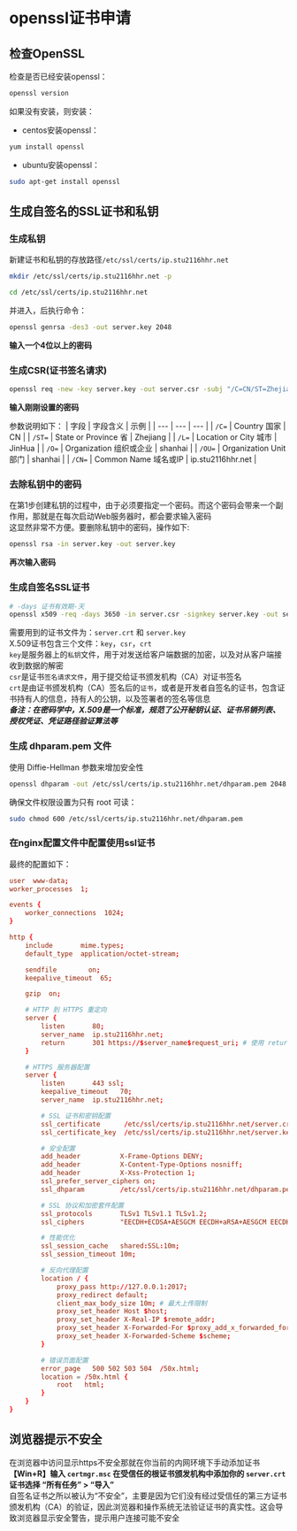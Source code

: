 # openssl证书申请

## 检查OpenSSL
检查是否已经安装openssl：
```bash
openssl version
```
如果没有安装，则安装：  
- centos安装openssl：
```bash
yum install openssl
```
- ubuntu安装openssl：
```bash
sudo apt-get install openssl
```

## 生成自签名的SSL证书和私钥

### 生成私钥
新建证书和私钥的存放路径`/etc/ssl/certs/ip.stu2116hhr.net`
```bash
mkdir /etc/ssl/certs/ip.stu2116hhr.net -p
```
```bash
cd /etc/ssl/certs/ip.stu2116hhr.net
```
并进入，后执行命令：
```bash
openssl genrsa -des3 -out server.key 2048
```
**输入一个4位以上的密码**

### 生成CSR(证书签名请求)
```bash
openssl req -new -key server.key -out server.csr -subj "/C=CN/ST=Zhejiang/L=JinHua/O=shanhai/OU=shanhai/CN=ip.stu2116hhr.net"
```
**输入刚刚设置的密码**

参数说明如下：
| 字段 | 字段含义 | 示例 |
| --- | --- | --- |
| `/C=` | Country 国家 | CN |
| `/ST=` | State or Province 省 | Zhejiang |
| `/L=` | Location or City 城市 | JinHua |
| `/O=` | Organization 组织或企业 | shanhai |
| `/OU=` | Organization Unit 部门 | shanhai |
| `/CN=` | Common Name 域名或IP | ip.stu2116hhr.net |

### 去除私钥中的密码
在第1步创建私钥的过程中，由于必须要指定一个密码。而这个密码会带来一个副作用，那就是在每次启动Web服务器时，都会要求输入密码  
这显然非常不方便。要删除私钥中的密码，操作如下:
```bash
openssl rsa -in server.key -out server.key
```
**再次输入密码**

### 生成自签名SSL证书
```bash
# -days 证书有效期-天
openssl x509 -req -days 3650 -in server.csr -signkey server.key -out server.crt
```
需要用到的证书文件为：`server.crt` 和 `server.key`  
X.509证书包含三个文件：`key`，`csr`，`crt`  
`key`是服务器上的`私钥`文件，用于对发送给客户端数据的加密，以及对从客户端接收到数据的解密  
`csr`是证书`签名请求文件`，用于提交给证书颁发机构（CA）对证书签名  
`crt`是由证书颁发机构（CA）签名后的`证书`，或者是开发者自签名的证书，包含证书持有人的信息，持有人的公钥，以及签署者的签名等信息  
***备注：在密码学中，X.509是一个标准，规范了公开秘钥认证、证书吊销列表、授权凭证、凭证路径验证算法等***

### 生成 dhparam.pem 文件
使用 Diffie-Hellman 参数来增加安全性
```bash
openssl dhparam -out /etc/ssl/certs/ip.stu2116hhr.net/dhparam.pem 2048
```
确保文件权限设置为只有 root 可读：
```bash
sudo chmod 600 /etc/ssl/certs/ip.stu2116hhr.net/dhparam.pem
```

### 在nginx配置文件中配置使用ssl证书
最终的配置如下：
```conf
user  www-data;
worker_processes  1;

events {
    worker_connections  1024;
}

http {
    include       mime.types;
    default_type  application/octet-stream;

    sendfile        on;
    keepalive_timeout  65;

    gzip  on;

    # HTTP 到 HTTPS 重定向
    server {
        listen       80;
        server_name  ip.stu2116hhr.net;
        return       301 https://$server_name$request_uri; # 使用 return 而不是 rewrite 可能更高效
    }

    # HTTPS 服务器配置
    server {
        listen       443 ssl;
        keepalive_timeout   70;
        server_name  ip.stu2116hhr.net;

        # SSL 证书和密钥配置
        ssl_certificate      /etc/ssl/certs/ip.stu2116hhr.net/server.crt;
        ssl_certificate_key  /etc/ssl/certs/ip.stu2116hhr.net/server.key;

        # 安全配置
        add_header          X-Frame-Options DENY;
        add_header          X-Content-Type-Options nosniff;
        add_header          X-Xss-Protection 1;
        ssl_prefer_server_ciphers on;
        ssl_dhparam         /etc/ssl/certs/ip.stu2116hhr.net/dhparam.pem;

        # SSL 协议和加密套件配置
        ssl_protocols       TLSv1 TLSv1.1 TLSv1.2;
        ssl_ciphers         "EECDH+ECDSA+AESGCM EECDH+aRSA+AESGCM EECDH+ECDSA+SHA384 EECDH+ECDSA+SHA256 EECDH+aRSA+SHA384 EECDH+aRSA+SHA256 EECDH+aRSA+RC4 EECDH EDH+aRSA !aNULL !eNULL !LOW !3DES !MD5 !EXP !PSK !SRP !DSS !RC4";

        # 性能优化
        ssl_session_cache   shared:SSL:10m;
        ssl_session_timeout 10m;

        # 反向代理配置
        location / {
            proxy_pass http://127.0.0.1:2017;  
            proxy_redirect default;
            client_max_body_size 10m; # 最大上传限制
            proxy_set_header Host $host;
            proxy_set_header X-Real-IP $remote_addr;
            proxy_set_header X-Forwarded-For $proxy_add_x_forwarded_for;
            proxy_set_header X-Forwarded-Scheme $scheme;
        }

        # 错误页面配置
        error_page   500 502 503 504  /50x.html;
        location = /50x.html {
            root   html;
        }
    }
}
```

## 浏览器提示不安全
在浏览器中访问显示https不安全那就在你当前的内网环境下手动添加证书  
**【Win+R】输入 `certmgr.msc` 在受信任的根证书颁发机构中添加你的 `server.crt` 证书选择 “所有任务” > “导入”**  
自签名证书之所以被认为“不安全”，主要是因为它们没有经过受信任的第三方证书颁发机构（CA）的验证，因此浏览器和操作系统无法验证证书的真实性。这会导致浏览器显示安全警告，提示用户连接可能不安全
